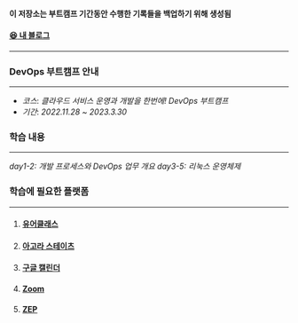 #### 이 저장소는 부트캠프 기간동안 수행한 기록들을 백업하기 위해 생성됨 
#### [:satisfied: 내 블로그](https://gangdonguri.github.io/blog/)
---
### DevOps 부트캠프 안내
---
- *코스*: *클라우드 서비스 운영과 개발을 한번에! DevOps 부트캠프*
- *기간*: *2022.11.28 ~ 2023.3.30*
### 학습 내용
---
*day1-2: 개발 프로세스와 DevOps 업무 개요*
*day3-5: 리눅스 운영체제*
### 학습에 필요한 플랫폼
---
1. #### [유어클래스](https://urclass.codestates.com/)
2. #### [아고라 스테이츠](https://github.com/cs-devops-bootcamp/agora-states)
3. #### [구글 캘린더](https://calendar.google.com/calendar/u/0/r?tab=kc)
4. #### [Zoom](https://us02web.zoom.us/j/4036282131?pwd=L0p6MnNHTGZiU0ZBdzhJeWMwWXJhZz09#success)
5. #### [ZEP](https://zep.us/play/yPplxn)
